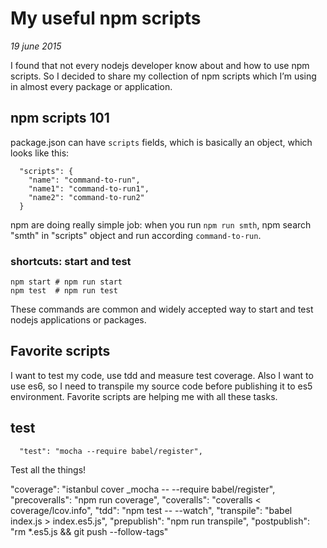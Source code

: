 # My useful npm scripts

_19 june 2015_

I found that not every nodejs developer know about and how to use npm scripts.
So I decided to share my collection of npm scripts which I’m using
in almost every package or application.

## npm scripts 101

package.json can have `scripts` fields, which is basically an object, which
looks like this:

      "scripts": {
        "name": "command-to-run",
        "name1": "command-to-run1",
        "name2": "command-to-run2"
      }

npm are doing really simple job: when you run `npm run smth`, npm search "smth" in "scripts" object and run according `command-to-run`.

### shortcuts: start and test

    npm start # npm run start
    npm test  # npm run test

These commands are common and widely accepted way to start and test nodejs applications or packages.


## Favorite scripts

I want to test my code, use tdd and measure test coverage. Also I want to use es6, so I need to transpile my source code before publishing it to es5 environment. Favorite scripts are helping me with all these tasks.


## test

      "test": "mocha --require babel/register",

Test all the things!


  "coverage": "istanbul cover _mocha -- --require babel/register",
  "precoveralls": "npm run coverage",
  "coveralls": "coveralls < coverage/lcov.info",
  "tdd": "npm test -- --watch",
  "transpile": "babel index.js > index.es5.js",
  "prepublish": "npm run transpile",
  "postpublish": "rm *.es5.js && git push --follow-tags"
